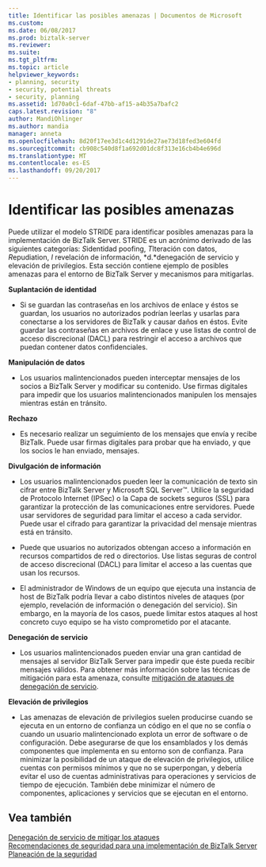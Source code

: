 ```yaml
---
title: Identificar las posibles amenazas | Documentos de Microsoft
ms.custom: 
ms.date: 06/08/2017
ms.prod: biztalk-server
ms.reviewer: 
ms.suite: 
ms.tgt_pltfrm: 
ms.topic: article
helpviewer_keywords:
- planning, security
- security, potential threats
- security, planning
ms.assetid: 1d70a0c1-6daf-47bb-af15-a4b35a7bafc2
caps.latest.revision: "8"
author: MandiOhlinger
ms.author: mandia
manager: anneta
ms.openlocfilehash: 8d20f17ee3d1c4d1291de27ae73d18fed3e604fd
ms.sourcegitcommit: cb908c540d8f1a692d01dc8f313e16cb4b4e696d
ms.translationtype: MT
ms.contentlocale: es-ES
ms.lasthandoff: 09/20/2017
---
```

# <a name="identifying-potential-threats"></a>Identificar las posibles amenazas
Puede utilizar el modelo STRIDE para identificar posibles amenazas para la implementación de BizTalk Server. STRIDE es un acrónimo derivado de las siguientes categorías: *S*identidad poofing, *T*lteración con datos, *R*epudiation, *I* revelación de información, *d.*denegación de servicio y elevación de privilegios. Esta sección contiene ejemplo de posibles amenazas para el entorno de BizTalk Server y mecanismos para mitigarlas.  
  
 **Suplantación de identidad**  
  
-   Si se guardan las contraseñas en los archivos de enlace y éstos se guardan, los usuarios no autorizados podrían leerlas y usarlas para conectarse a los servidores de BizTalk y causar daños en éstos. Evite guardar las contraseñas en archivos de enlace y use listas de control de acceso discrecional (DACL) para restringir el acceso a archivos que puedan contener datos confidenciales.  
  
 **Manipulación de datos**  
  
-   Los usuarios malintencionados pueden interceptar mensajes de los socios a BizTalk Server y modificar su contenido. Use firmas digitales para impedir que los usuarios malintencionados manipulen los mensajes mientras están en tránsito.  
  
 **Rechazo**  
  
-   Es necesario realizar un seguimiento de los mensajes que envía y recibe BizTalk. Puede usar firmas digitales para probar que ha enviado, y que los socios le han enviado, mensajes.  
  
 **Divulgación de información**  
  
-   Los usuarios malintencionados pueden leer la comunicación de texto sin cifrar entre BizTalk Server y Microsoft SQL Server™. Utilice la seguridad de Protocolo Internet (IPSec) o la Capa de sockets seguros (SSL) para garantizar la protección de las comunicaciones entre servidores. Puede usar servidores de seguridad para limitar el acceso a cada servidor. Puede usar el cifrado para garantizar la privacidad del mensaje mientras está en tránsito.  
  
-   Puede que usuarios no autorizados obtengan acceso a información en recursos compartidos de red o directorios. Use listas seguras de control de acceso discrecional (DACL) para limitar el acceso a las cuentas que usan los recursos.  
  
-   El administrador de Windows de un equipo que ejecuta una instancia de host de BizTalk podría llevar a cabo distintos niveles de ataques (por ejemplo, revelación de información o denegación del servicio). Sin embargo, en la mayoría de los casos, puede limitar estos ataques al host concreto cuyo equipo se ha visto comprometido por el atacante.  
  
 **Denegación de servicio**  
  
-   Los usuarios malintencionados pueden enviar una gran cantidad de mensajes al servidor BizTalk Server para impedir que éste pueda recibir mensajes válidos. Para obtener más información sobre las técnicas de mitigación para esta amenaza, consulte [mitigación de ataques de denegación de servicio](../core/mitigating-denial-of-service-attacks.md).  
  
 **Elevación de privilegios**  
  
-   Las amenazas de elevación de privilegios suelen producirse cuando se ejecuta en un entorno de confianza un código en el que no se confía o cuando un usuario malintencionado explota un error de software o de configuración. Debe asegurarse de que los ensamblados y los demás componentes que implementa en su entorno son de confianza. Para minimizar la posibilidad de un ataque de elevación de privilegios, utilice cuentas con permisos mínimos y que no se superpongan, y debería evitar el uso de cuentas administrativas para operaciones y servicios de tiempo de ejecución. También debe minimizar el número de componentes, aplicaciones y servicios que se ejecutan en el entorno.  
  
## <a name="see-also"></a>Vea también  
 [Denegación de servicio de mitigar los ataques](../core/mitigating-denial-of-service-attacks.md)   
 [Recomendaciones de seguridad para una implementación de BizTalk Server](../core/security-recommendations-for-a-biztalk-server-deployment.md)   
 [Planeación de la seguridad](../core/planning-for-security.md)